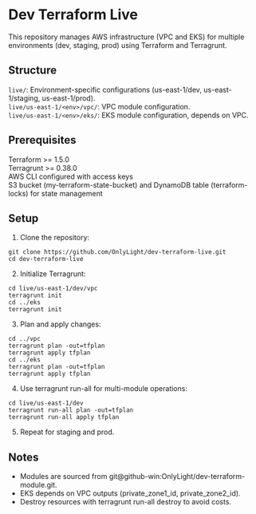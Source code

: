 # Dev Terraform Live
This repository manages AWS infrastructure (VPC and EKS) for multiple environments (dev, staging, prod) using Terraform and Terragrunt.

## Structure

`live/`: Environment-specific configurations (us-east-1/dev, us-east-1/staging, us-east-1/prod).  
`live/us-east-1/<env>/vpc/`: VPC module configuration.  
`live/us-east-1/<env>/eks/`: EKS module configuration, depends on VPC.

## Prerequisites
Terraform >= 1.5.0  
Terragrunt >= 0.38.0  
AWS CLI configured with access keys  
S3 bucket (my-terraform-state-bucket) and DynamoDB table (terraform-locks) for state management

## Setup

1. Clone the repository:
```
git clone https://github.com/OnlyLight/dev-terraform-live.git
cd dev-terraform-live
```

2. Initialize Terragrunt:
```
cd live/us-east-1/dev/vpc
terragrunt init
cd ../eks
terragrunt init
```


3. Plan and apply changes:
```
cd ../vpc
terragrunt plan -out=tfplan
terragrunt apply tfplan
cd ../eks
terragrunt plan -out=tfplan
terragrunt apply tfplan
```


4. Use terragrunt run-all for multi-module operations:
```
cd live/us-east-1/dev
terragrunt run-all plan -out=tfplan
terragrunt run-all apply tfplan
```

5. Repeat for staging and prod.

## Notes

- Modules are sourced from git@github-win:OnlyLight/dev-terraform-module.git.
- EKS depends on VPC outputs (private_zone1_id, private_zone2_id).
- Destroy resources with terragrunt run-all destroy to avoid costs.
